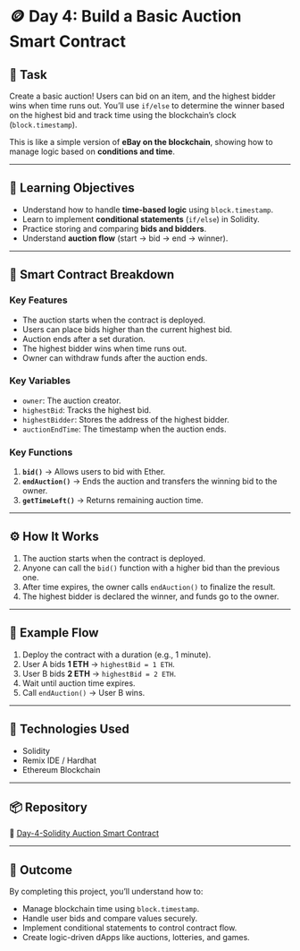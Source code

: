 # 🪙 Day 4: Build a Basic Auction Smart Contract

## 🎯 Task

Create a basic auction! Users can bid on an item, and the highest bidder wins when time runs out. You’ll use `if/else` to determine the winner based on the highest bid and track time using the blockchain’s clock (`block.timestamp`).

This is like a simple version of **eBay on the blockchain**, showing how to manage logic based on **conditions and time**.

---

## 🧠 Learning Objectives

* Understand how to handle **time-based logic** using `block.timestamp`.
* Learn to implement **conditional statements** (`if/else`) in Solidity.
* Practice storing and comparing **bids and bidders**.
* Understand **auction flow** (start → bid → end → winner).

---

## 🧩 Smart Contract Breakdown

### Key Features

* The auction starts when the contract is deployed.
* Users can place bids higher than the current highest bid.
* Auction ends after a set duration.
* The highest bidder wins when time runs out.
* Owner can withdraw funds after the auction ends.

### Key Variables

* `owner`: The auction creator.
* `highestBid`: Tracks the highest bid.
* `highestBidder`: Stores the address of the highest bidder.
* `auctionEndTime`: The timestamp when the auction ends.

### Key Functions

1. **`bid()`** → Allows users to bid with Ether.
2. **`endAuction()`** → Ends the auction and transfers the winning bid to the owner.
3. **`getTimeLeft()`** → Returns remaining auction time.

---

## ⚙️ How It Works

1. The auction starts when the contract is deployed.
2. Anyone can call the `bid()` function with a higher bid than the previous one.
3. After time expires, the owner calls `endAuction()` to finalize the result.
4. The highest bidder is declared the winner, and funds go to the owner.

---

## 🧪 Example Flow

1. Deploy the contract with a duration (e.g., 1 minute).
2. User A bids **1 ETH** → `highestBid = 1 ETH`.
3. User B bids **2 ETH** → `highestBid = 2 ETH`.
4. Wait until auction time expires.
5. Call `endAuction()` → User B wins.

---

## 🧰 Technologies Used

* Solidity
* Remix IDE / Hardhat
* Ethereum Blockchain

---

## 📦 Repository

🔗 [Day-4-Solidity Auction Smart Contract](https://github.com/sauravkumar8178/30-days-of-solidity-submissions/tree/main/submissions/sauravkumar8178)

---

## 🏁 Outcome

By completing this project, you’ll understand how to:

* Manage blockchain time using `block.timestamp`.
* Handle user bids and compare values securely.
* Implement conditional statements to control contract flow.
* Create logic-driven dApps like auctions, lotteries, and games.

